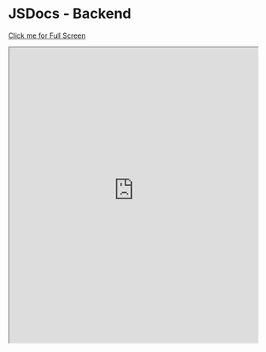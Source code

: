 # JSDocs - Backend

<a href='https://capstone-projects-2025-spring.github.io/project-aac-game-team-a/javadoc/backend/index.html' target='_blank'>Click me for Full Screen</a>    
<iframe src='https://capstone-projects-2025-spring.github.io/project-aac-game-team-a/javadoc/backend/index.html' width="100%" height="600px" title="Project Documentation" />
